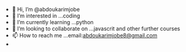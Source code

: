 - 👋 Hi, I’m @abdoukarimjobe
- 👀 I’m interested in ...coding 
- 🌱 I’m currently learning ...python
- 💞️ I’m looking to collaborate on ...javascrit and other further courses
- 📫 How to reach me ...email:abdoukarimjobe8@gmail.com
- 

<!---
abdoukarimjobe/abdoukarimjobe is a ✨ special ✨ repository because its `README.md` (this file) appears on your GitHub profile.
You can click the Preview link to take a look at your changes.
--->
